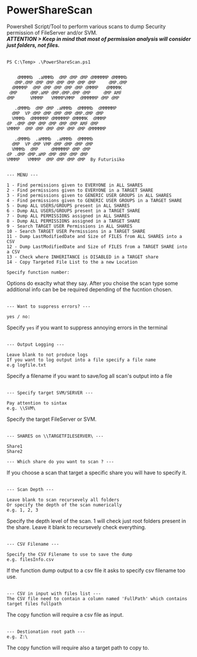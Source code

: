 # PowerShareScan

Powershell Script/Tool to perform various scans to dump Security permission of FileServer and/or SVM.<br>
***ATTENTION > Keep in mind that most of permission analysis will consider just folders, not files.*** <br>
<br>

```
PS C:\Temp> .\PowerShareScan.ps1


    dMMMMb  .aMMMb  dMP dMP dMP dMMMMMP dMMMMb
   dMP.dMP dMP dMP dMP dMP dMP dMP     dMP.dMP
  dMMMMP  dMP dMP dMP dMP dMP dMMMP   dMMMMK
 dMP     dMP.aMP dMP.dMP.dMP dMP     dMP AMF
dMP      VMMMP   VMMMPVMMP  dMMMMMP dMP dMP

   .dMMMb  dMP dMP .aMMMb  dMMMMb  dMMMMMP
  dMP  VP dMP dMP dMP dMP dMP.dMP dMP
  VMMMb  dMMMMMP dMMMMMP dMMMMK  dMMMP
dP .dMP dMP dMP dMP dMP dMP AMF dMP
VMMMP  dMP dMP dMP dMP dMP dMP dMMMMMP

   .dMMMb  .aMMMb  .aMMMb  dMMMMb
  dMP  VP dMP VMP dMP dMP dMP dMP
  VMMMb  dMP     dMMMMMP dMP dMP
dP .dMP dMP.aMP dMP dMP dMP dMP
VMMMP   VMMMP  dMP dMP dMP dMP  By Futurisiko


--- MENU ---

1 - Find permissions given to EVERYONE in ALL SHARES
2 - Find permissions given to EVERYONE in a TARGET SHARE
3 - Find permissions given to GENERIC USER GROUPS in ALL SHARES
4 - Find permissions given to GENERIC USER GROUPS in a TARGET SHARE
5 - Dump ALL USERS/GROUPS present in ALL SHARES
6 - Dump ALL USERS/GROUPS present in a TARGET SHARE
7 - Dump ALL PERMISSIONS assigned in ALL SHARES
8 - Dump ALL PERMISSIONS assigned in a TARGET SHARE
9 - Search TARGET USER Permissions in ALL SHARES
10 - Search TARGET USER Permissions in a TARGET SHARE
11 - Dump LastModifiedDate and Size of FILES from ALL SHARES into a CSV
12 - Dump LastModifiedDate and Size of FILES from a TARGET SHARE into a CSV
13 - Check where INHERITANCE is DISABLED in a TARGET share
14 - Copy Targeted File List to the a new Location

Specify function number:
```

Options do exaclty what they say.
After you choise the scan type some additional info can be be required depending of the fucntion chosen. <br><br>

```
--- Want to suppress errors? ---

yes / no:
```
Specify ```yes``` if you want to suppress annoying errors in the terminal <br><br>
```
--- Output Logging ---

Leave blank to not produce logs
If you want to log output into a file specify a file name
e.g logfile.txt
```
Specify a filename if you want to save/log all scan's output into a file <br><br>
```
--- Specify target SVM/SERVER ---

Pay attention to sintax
e.g. \\SVM\
```
Specify the target FileServer or SVM. <br><br>
```
--- SHARES on \\TARGETFILESERVER\ ---

Share1
Share2

--- Which share do you want to scan ? ---
```
If you choose a scan that target a specific share you will have to specify it. <br><br>

```
--- Scan Depth ---

Leave blank to scan recursevely all folders
Or specify the depth of the scan numerically
e.g. 1, 2, 3
```
Specify the depth level of the scan. 1 will check just root folders present in the share. Leave it blank to recursevely check everything. <br><br>

```
--- CSV Filename ---

Specify the CSV Filename to use to save the dump
e.g. filesInfo.csv
```
If the function dump output to a csv file it asks to specify csv filename too use.<br><br>
```
--- CSV in input with files list ---
The CSV file need to contain a column named 'FullPath' which contains target files fullpath
```
The copy function will require a csv file as input.<br><br>
```
--- Destionation root path ---
e.g. Z:\
```
The copy function will require also a target path to copy to.

